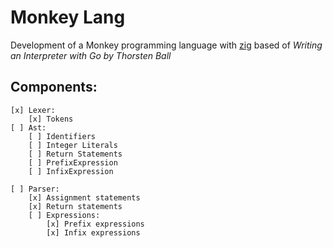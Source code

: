 # Monkey Lang

Development of a Monkey programming language with [zig](www.ziglang.org) based of *Writing an Interpreter with Go by Thorsten Ball*

## Components:
    [x] Lexer:
        [x] Tokens
    [ ] Ast:
        [ ] Identifiers
        [ ] Integer Literals
        [ ] Return Statements
        [ ] PrefixExpression       
        [ ] InfixExpression
            
    [ ] Parser:
        [x] Assignment statements
        [x] Return statements
        [ ] Expressions:
            [x] Prefix expressions
            [x] Infix expressions

